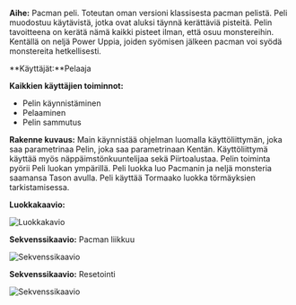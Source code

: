 **Aihe:** Pacman peli. Toteutan oman versioni klassisesta pacman pelistä. Peli muodostuu käytävistä, jotka ovat aluksi täynnä kerättäviä pisteitä. Pelin tavoitteena on kerätä nämä kaikki pisteet ilman, että osuu monstereihin.
Kentällä on neljä Power Uppia, joiden syömisen jälkeen pacman voi syödä monstereita hetkellisesti. 

**Käyttäjät:**Pelaaja

**Kaikkien käyttäjien toiminnot:**
* Pelin käynnistäminen
* Pelaaminen
* Pelin sammutus

**Rakenne kuvaus:**
Main käynnistää ohjelman luomalla käyttöliittymän, joka saa parametrinaa Pelin, joka saa parametrinaan Kentän. Käyttöliittymä käyttää myös näppäimstönkuuntelijaa sekä Piirtoalustaa. Pelin toiminta pyörii Peli luokan ympärillä. Peli luokka luo Pacmanin ja neljä monsteria saamansa Tason avulla. Peli käyttää Tormaako luokka törmäyksien tarkistamisessa.

**Luokkakaavio:**

![Luokkakavio](/dokumentaatio/Kaaviot/Luokkakaavio.png)

**Sekvenssikaavio:** Pacman liikkuu

![Sekvenssikaavio](/dokumentaatio/Kaaviot/Sekvenssikaavio1.png)

**Sekvenssikaavio:** Resetointi

![Sekvenssikaavio](/dokumentaatio/Kaaviot/Sekvenssikaavio2.png)
